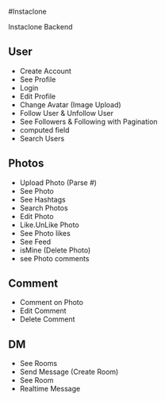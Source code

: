 #Instaclone

Instaclone Backend

## User

- Create Account
- See Profile
- Login
- Edit Profile
- Change Avatar (Image Upload)
- Follow User & Unfollow User 
- See Followers & Following with Pagination
- computed field
- Search Users

## Photos

- Upload Photo (Parse #)
- See Photo
- See Hashtags
- Search Photos
- Edit Photo
- Like.UnLike Photo
- See Photo likes
- See Feed
- isMine (Delete Photo)
- see Photo comments

## Comment

- Comment on Photo
- Edit Comment
- Delete Comment

## DM
 
- See Rooms
- Send Message (Create Room)
- See Room
- Realtime Message